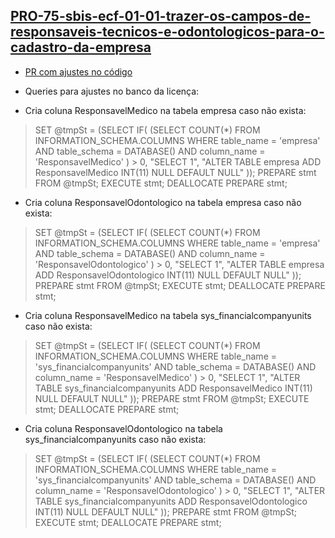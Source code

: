 ## [PRO-75-sbis-ecf-01-01-trazer-os-campos-de-responsaveis-tecnicos-e-odontologicos-para-o-cadastro-da-empresa](https://feegow.atlassian.net/browse/PRO-75)

- [PR com ajustes no código](https://github.com/feegow/feegow-api/pull/2921)

- Queries para ajustes no banco da licença:
- Cria coluna ResponsavelMedico na tabela empresa caso não exista:
> SET @tmpSt = (SELECT IF(
(SELECT COUNT(*)
FROM INFORMATION_SCHEMA.COLUMNS
WHERE table_name = 'empresa'
AND table_schema = DATABASE()
AND column_name = 'ResponsavelMedico'
) > 0,
"SELECT 1",
"ALTER TABLE empresa ADD ResponsavelMedico INT(11) NULL DEFAULT NULL"
));
PREPARE stmt FROM @tmpSt;
EXECUTE stmt;
DEALLOCATE PREPARE stmt;


- Cria coluna ResponsavelOdontologico na tabela empresa caso não exista:
> SET @tmpSt = (SELECT IF(
(SELECT COUNT(*)
FROM INFORMATION_SCHEMA.COLUMNS
WHERE table_name = 'empresa'
AND table_schema = DATABASE()
AND column_name = 'ResponsavelOdontologico'
) > 0,
"SELECT 1",
"ALTER TABLE empresa ADD ResponsavelOdontologico INT(11) NULL DEFAULT NULL"
));
PREPARE stmt FROM @tmpSt;
EXECUTE stmt;
DEALLOCATE PREPARE stmt;

- Cria coluna ResponsavelMedico na tabela sys_financialcompanyunits caso não exista:
> SET @tmpSt = (SELECT IF(
(SELECT COUNT(*)
FROM INFORMATION_SCHEMA.COLUMNS
WHERE table_name = 'sys_financialcompanyunits'
AND table_schema = DATABASE()
AND column_name = 'ResponsavelMedico'
) > 0,
"SELECT 1",
"ALTER TABLE sys_financialcompanyunits ADD ResponsavelMedico INT(11) NULL DEFAULT NULL"
));
PREPARE stmt FROM @tmpSt;
EXECUTE stmt;
DEALLOCATE PREPARE stmt;


- Cria coluna ResponsavelOdontologico na tabela sys_financialcompanyunits caso não exista:
> SET @tmpSt = (SELECT IF(
(SELECT COUNT(*)
FROM INFORMATION_SCHEMA.COLUMNS
WHERE table_name = 'sys_financialcompanyunits'
AND table_schema = DATABASE()
AND column_name = 'ResponsavelOdontologico'
) > 0,
"SELECT 1",
"ALTER TABLE sys_financialcompanyunits ADD ResponsavelOdontologico INT(11) NULL DEFAULT NULL"
));
PREPARE stmt FROM @tmpSt;
EXECUTE stmt;
DEALLOCATE PREPARE stmt;